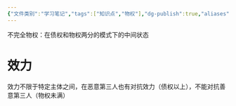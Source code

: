 ```yaml
---
{"文件类别":"学习笔记","tags":["知识点","物权"],"dg-publish":true,"aliases":null,"permalink":"/学习笔记studyup/物权法学/不完全物权/","dgPassFrontmatter":true,"created":"2024-10-17T15:48:09.491+08:00","updated":"2024-11-16T16:42:46.038+08:00"}
---
```


不完全物权：在债权和物权两分的模式下的中间状态
# 效力
效力不限于特定主体之间，在恶意第三人也有对抗效力（债权以上），不能对抗善意第三人（物权未满）